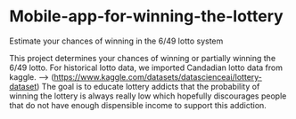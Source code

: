 # Mobile-app-for-winning-the-lottery
Estimate your chances of winning in the 6/49 lotto system

This project determines your chances of winning or partially winning the 6/49 lotto. For historical lotto data, we imported Candadian lotto data from kaggle.
--> (https://www.kaggle.com/datasets/datascienceai/lottery-dataset)
The goal is to educate lottery addicts that the probability of winning the lottery is always really low which hopefully discourages people that do not have enough dispensible income to support this addiction.
